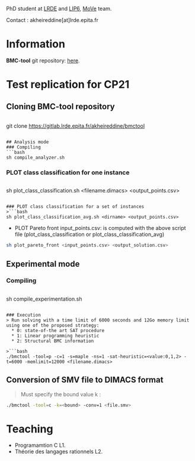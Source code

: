 
PhD student at [LRDE](https://www.lrde.epita.fr/wiki/Home) and [LIP6](https://www.lip6.fr), [MoVe](https://www.lip6.fr/MoVe) team.

Contact : akheireddine[at]lrde.epita.fr

# Information
**BMC-tool** git repository: [here](https://gitlab.lrde.epita.fr/akheireddine/bmctool).

# Test replication for CP21

## Cloning BMC-tool repository 
> ```bash
git clone https://gitlab.lrde.epita.fr/akheireddine/bmctool
```

## Analysis mode 
### Compiling
```bash
sh compile_analyzer.sh
```
### PLOT class classification for one instance
>```bash
sh plot_class_classification.sh <filename.dimacs> <output_points.csv>
```

### PLOT class classification for a set of instances
>```bash
sh plot_class_classification_avg.sh <dirname> <output_points.csv>
```

* PLOT Pareto front 
input_points.csv: is computed with the above script file (plot_class_classification or plot_class_classification_avg)

```bash
sh plot_pareto_front <input_points.csv> <output_solution.csv>
```

## Experimental mode
### Compiling
>```bash
sh compile_experimentation.sh
```

### Execution
> Run solving with a time limit of 6000 seconds and 12Go memory limit using one of the proposed strategy: 
  * 0: state-of-the art SAT procedure
  * 1: Linear programming heuristic
  * 2: Structural BMC information

>```bash
./bmctool -tool=p -c=1 -s=maple -ns=1 -sat-heuristic=<value:0,1,2> -t=6000 -memlimit=12000 <filename.dimacs>
```


## Conversion of SMV file to DIMACS format
>Must specify the bound value k :
```bash
./bmctool -tool=c -k=<bound> -conv=1 <file.smv>
```



# Teaching

 * Programamtion C L1.
 * Théorie des langages rationnels L2.

